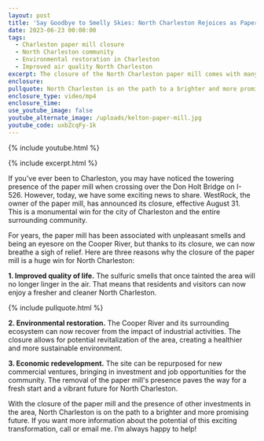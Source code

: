 ```yaml
---
layout: post
title: 'Say Goodbye to Smelly Skies: North Charleston Rejoices as Paper Mill Closes'
date: 2023-06-23 00:00:00
tags:
  - Charleston paper mill closure
  - North Charleston community
  - Environmental restoration in Charleston
  - Improved air quality North Charleston
excerpt: The closure of the North Charleston paper mill comes with many benefits.
enclosure:
pullquote: North Charleston is on the path to a brighter and more promising future.
enclosure_type: video/mp4
enclosure_time:
use_youtube_image: false
youtube_alternate_image: /uploads/kelton-paper-mill.jpg
youtube_code: uxbZcqFy-1k
---
```

{% include youtube.html %}

{% include excerpt.html %}

If you've ever been to Charleston, you may have noticed the towering presence of the paper mill when crossing over the Don Holt Bridge on I-526. However, today, we have some exciting news to share. WestRock, the owner of the paper mill, has announced its closure, effective August 31. This is a monumental win for the city of Charleston and the entire surrounding community.

For years, the paper mill has been associated with unpleasant smells and being an eyesore on the Cooper River, but thanks to its closure, we can now breathe a sigh of relief. Here are three reasons why the closure of the paper mill is a huge win for North Charleston:

**1\. Improved quality of life.** The sulfuric smells that once tainted the area will no longer linger in the air. That means that residents and visitors can now enjoy a fresher and cleaner North Charleston.

{% include pullquote.html %}

**2\. Environmental restoration.** The Cooper River and its surrounding ecosystem can now recover from the impact of industrial activities. The closure allows for potential revitalization of the area, creating a healthier and more sustainable environment.

**3\. Economic redevelopment.** The site can be repurposed for new commercial ventures, bringing in investment and job opportunities for the community. The removal of the paper mill's presence paves the way for a fresh start and a vibrant future for North Charleston.

With the closure of the paper mill and the presence of other investments in the area, North Charleston is on the path to a brighter and more promising future. If you want more information about the potential of this exciting transformation, call or email me. I’m always happy to help!